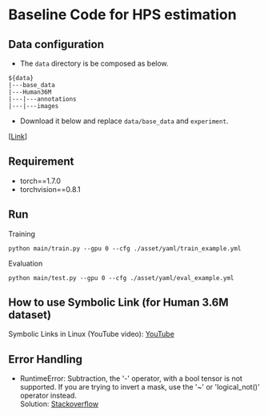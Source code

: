 # Baseline Code for HPS estimation

## Data configuration
- The `data` directory is be composed as below.

```
${data}
|---base_data
|---Human36M
|---|---annotations
|---|---images
```

- Download it below and replace `data/base_data` and `experiment`.

[[Link](https://drive.google.com/drive/folders/1saKaSF4nfUYS8eqZLbDmRHhEKSQ9vwu7?usp=sharing)]


## Requirement
- torch==1.7.0
- torchvision==0.8.1


## Run

Training

```
python main/train.py --gpu 0 --cfg ./asset/yaml/train_example.yml
```

Evaluation

```
python main/test.py --gpu 0 --cfg ./asset/yaml/eval_example.yml
```

## How to use Symbolic Link (for Human 3.6M dataset)
Symbolic Links in Linux (YouTube video): [YouTube](https://www.youtube.com/watch?v=mA08E59-zo8)


## Error Handling
- RuntimeError: Subtraction, the '-' operator, with a bool tensor is not supported. If you are trying to invert a mask, use the  '~' or 'logical_not()' operator instead.</br>
Solution: [Stackoverflow](https://stackoverflow.com/questions/65637222/runtimeerror-subtraction-the-operator-with-a-bool-tensor-is-not-supported)
